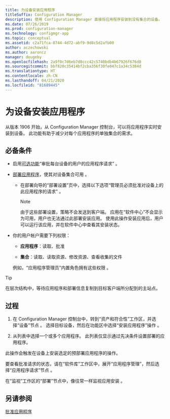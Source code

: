 ```yaml
---
title: 为设备安装应用程序
titleSuffix: Configuration Manager
description: 使用 Configuration Manager 直接将应用程序安装到没有集合的设备。
ms.date: 07/26/2019
ms.prod: configuration-manager
ms.technology: configmgr-app
ms.topic: conceptual
ms.assetid: c2a71fca-8744-4d72-abf9-9d8c5d2afb00
author: aczechowski
ms.author: aaroncz
manager: dougeby
ms.openlocfilehash: 2a9f0c7d6eb7d8ccc42c5740bdb4b67926f676d8
ms.sourcegitcommit: bbf820c35414bf2cba356f30fe047c1a34c5384d
ms.translationtype: HT
ms.contentlocale: zh-CN
ms.lasthandoff: 04/21/2020
ms.locfileid: "81689445"
---
```

# <a name="install-applications-for-a-device"></a>为设备安装应用程序

<!--4402180-->

从版本 1906 开始，从 Configuration Manager 控制台，可以将应用程序实时安装到设备。 此功能有助于减少对每个应用程序的单独集合的需求。

## <a name="prerequisites"></a>必备条件

- 启用[可选功能](../../core/servers/manage/install-in-console-updates.md#bkmk_options)“审批每台设备的用户的应用程序请求”  。  

- [部署应用程序](deploy-applications.md)，使其对设备集合可用  。  

    - 在部署向导的“部署设置”页中，选择以下选项“管理员必须批准对设备上的此应用程序的请求”   。  

        > [!Note]  
        > 由于这些部署设置，策略不会发送到客户端。 应用在“软件中心”不会显示为可用，用户也无法通过此部署安装应用。 使用此操作安装应用后，用户可以运行该应用，并在软件中心中查看其安装状态。

- 你的用户帐户需要下列权限：

    - **应用程序**：读取、批准

    - **集合**：读取、读取资源、修改资源、查看收集的文件

    例如，“应用程序管理员”内置角色拥有这些权限  。

> [!TIP]
> 在层次结构中，等待应用程序和部署信息复制到目标客户端所分配到的主站点。<!-- SCCMDocs#2113 -->

## <a name="process"></a>过程

1. 在 Configuration Manager 控制台中，转到“资产和符合性”工作区，并选择“设备”节点   。 选择目标设备，然后在功能区中选择“安装应用程序”操作  。

1. 从列表中选择一个或多个应用程序。 此列表仅显示通过先决条件设置部署的应用程序。

此操作会触发在设备上安装选定的预部署应用程序的操作。

要查看批准请求的状态，请在“软件库”工作区中，展开“应用程序管理”，然后选择“应用程序请求”节点    。

在“监视”工作区的“部署”节点中，像往常一样监视应用安装   。


## <a name="see-also"></a>另请参阅

[批准应用程序](app-approval.md)
